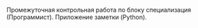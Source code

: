 Промежуточная контрольная работа по блоку специализация (Программист). 
Приложение заметки (Python).